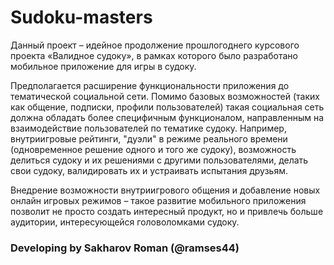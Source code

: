 # Sudoku-masters

Данный проект – идейное продолжение прошлогоднего курсового проекта «Валидное 
судоку», в рамках которого было разработано мобильное приложение для игры в судоку. 

Предполагается расширение функциональности приложения до тематической социальной сети. Помимо базовых возможностей (таких как общение, подписки, профили пользователей) 
такая социальная сеть должна обладать более специфичным функционалом, направленным на взаимодействие пользователей по тематике судоку. Например, внутриигровые рейтинги, "дуэли" в режиме реального времени (одновременное решение одного и того же судоку), возможность
делиться судоку и их решениями с другими пользователями, делать свои судоку, валидировать их и устраивать испытания друзьям.

Внедрение возможности внутриигрового общения и добавление новых онлайн игровых режимов – такое развитие мобильного приложения позволит не просто создать интересный продукт, но и привлечь больше аудитории, интересующейся головоломками судоку.

### Developing by Sakharov Roman (@ramses44)